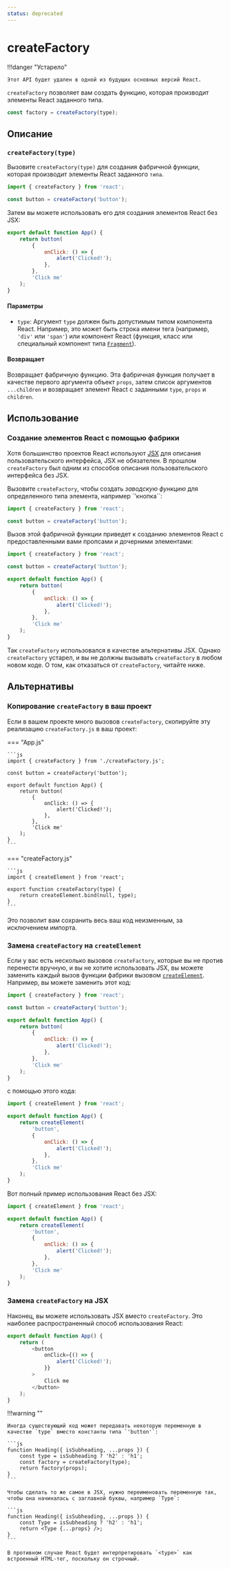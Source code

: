 ```yaml
---
status: deprecated
---
```


# createFactory

!!!danger "Устарело"

    Этот API будет удален в одной из будущих основных версий React.

`createFactory` позволяет вам создать функцию, которая производит элементы React заданного типа.

```js
const factory = createFactory(type);
```

## Описание

### `createFactory(type)`

Вызовите `createFactory(type)` для создания фабричной функции, которая производит элементы React заданного `типа`.

```js
import { createFactory } from 'react';

const button = createFactory('button');
```

Затем вы можете использовать его для создания элементов React без JSX:

```js
export default function App() {
    return button(
        {
            onClick: () => {
                alert('Clicked!');
            },
        },
        'Click me'
    );
}
```

#### Параметры

-   `type`: Аргумент `type` должен быть допустимым типом компонента React. Например, это может быть строка имени тега (например, `'div'` или `'span'`) или компонент React (функция, класс или специальный компонент типа [`Fragment`](Fragment.md)).

#### Возвращает

Возвращает фабричную функцию. Эта фабричная функция получает в качестве первого аргумента объект `props`, затем список аргументов `...children` и возвращает элемент React с заданными `type`, `props` и `children`.

## Использование

### Создание элементов React с помощью фабрики

Хотя большинство проектов React используют [JSX](../../learn/writing-markup-with-jsx.md) для описания пользовательского интерфейса, JSX не обязателен. В прошлом `createFactory` был одним из способов описания пользовательского интерфейса без JSX.

Вызовите `createFactory`, чтобы создать _заводскую функцию_ для определенного типа элемента, например `'кнопка``:

```js
import { createFactory } from 'react';

const button = createFactory('button');
```

Вызов этой фабричной функции приведет к созданию элементов React с предоставленными вами пропсами и дочерними элементами:

```js
import { createFactory } from 'react';

const button = createFactory('button');

export default function App() {
    return button(
        {
            onClick: () => {
                alert('Clicked!');
            },
        },
        'Click me'
    );
}
```

Так `createFactory` использовался в качестве альтернативы JSX. Однако `createFactory` устарел, и вы не должны вызывать `createFactory` в любом новом коде. О том, как отказаться от `createFactory`, читайте ниже.

## Альтернативы

### Копирование `createFactory` в ваш проект

Если в вашем проекте много вызовов `createFactory`, скопируйте эту реализацию `createFactory.js` в ваш проект:

=== "App.js"

    ```js
    import { createFactory } from './createFactory.js';

    const button = createFactory('button');

    export default function App() {
    	return button(
    		{
    			onClick: () => {
    				alert('Clicked!');
    			},
    		},
    		'Click me'
    	);
    }
    ```

=== "createFactory.js"

    ```js
    import { createElement } from 'react';

    export function createFactory(type) {
    	return createElement.bind(null, type);
    }
    ```

Это позволит вам сохранить весь ваш код неизменным, за исключением импорта.

### Замена `createFactory` на `createElement`

Если у вас есть несколько вызовов `createFactory`, которые вы не против перенести вручную, и вы не хотите использовать JSX, вы можете заменить каждый вызов функции фабрики вызовом [`createElement`](createElement.md). Например, вы можете заменить этот код:

```js
import { createFactory } from 'react';

const button = createFactory('button');

export default function App() {
    return button(
        {
            onClick: () => {
                alert('Clicked!');
            },
        },
        'Click me'
    );
}
```

с помощью этого кода:

```js
import { createElement } from 'react';

export default function App() {
    return createElement(
        'button',
        {
            onClick: () => {
                alert('Clicked!');
            },
        },
        'Click me'
    );
}
```

Вот полный пример использования React без JSX:

```js
import { createElement } from 'react';

export default function App() {
    return createElement(
        'button',
        {
            onClick: () => {
                alert('Clicked!');
            },
        },
        'Click me'
    );
}
```

### Замена `createFactory` на JSX

Наконец, вы можете использовать JSX вместо `createFactory`. Это наиболее распространенный способ использования React:

```js
export default function App() {
    return (
        <button
            onClick={() => {
                alert('Clicked!');
            }}
        >
            Click me
        </button>
    );
}
```

!!!warning ""

    Иногда существующий код может передавать некоторую переменную в качестве `type` вместо константы типа `'button'`:

    ```js
    function Heading({ isSubheading, ...props }) {
    	const type = isSubheading ? 'h2' : 'h1';
    	const factory = createFactory(type);
    	return factory(props);
    }
    ```

    Чтобы сделать то же самое в JSX, нужно переименовать переменную так, чтобы она начиналась с заглавной буквы, например `Type`:

    ```js
    function Heading({ isSubheading, ...props }) {
    	const Type = isSubheading ? 'h2' : 'h1';
    	return <Type {...props} />;
    }
    ```

    В противном случае React будет интерпретировать `<type>` как встроенный HTML-тег, поскольку он строчный.
